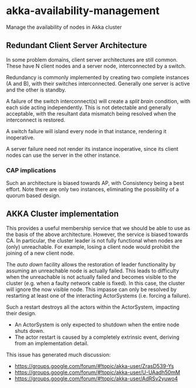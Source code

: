 # akka-availability-management

Manage the availability of nodes in Akka cluster


## Redundant Client Server Architecture

In some problem domains, client server architectures are still common.
These have N client nodes and a server node, interconnected by a switch. 

Redundancy is commonly implemented by creating two complete instances (A and B),
with their switches interconnected. Generally one server is active and
the other is standby. 

A failure of the switch interconnect(s) will create a _split brain_ condition,
with each side acting independently. This is not detectable and generally 
acceptable, with the resultant data mismatch being resolved when the interconnect
is restored. 

A switch failure will island every node in that instance, rendering it inoperative.

A server failure need not render its instance inoperative, since its client nodes can
use the server in the other instance. 

### CAP implications

Such an architecture is biased towards AP, with Consistency being a best effort.
Note there are only two instances, eliminating the possibility of a quorum based 
design. 


## AKKA Cluster implementation

This provides a useful membership service that we should be able to use as the
basis of the above architecture. However, the service is biased towards CA.
In particular, the cluster leader is not fully functional when nodes are (only) unreachable.
For example, losing a client node would prohibit the joining of a new client node. 

The _auto down_ facility allows the restoration of leader functionality by assuming an
unreachable node is actually failed. This leads to difficulty when the unreachable is not 
actually failed and becomes visible to the cluster (e.g. when a faulty network cable is fixed).
In this case, the cluster will ignore the now visible node. This impasse can only be
resolved by restarting at least one of the interacting ActorSystems (i.e. forcing a failure).

Such a restart destroys all the actors within the ActorSystem, impacting their design.
* An ActorSystem is only expected to shutdown when the entire node shuts down.
* The actor restart is caused by a completely extrinsic event, deriving from an implementation detail.

This issue has generated much discussion:
* https://groups.google.com/forum/#!topic/akka-user/ZrasD539-Ys
* https://groups.google.com/forum/#!topic/akka-user/U-UAadh50mM
* https://groups.google.com/forum/#!topic/akka-user/AdRSv2yuwo4




